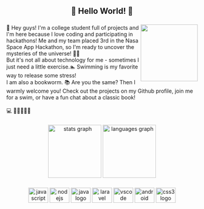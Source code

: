 <h2 align="center">🌟 Hello World! 🌟</h2>

###

<img align="right" height="150" src="https://i.imgflip.com/65efzo.gif"  />

###

<p align="left">👋 Hey guys! I'm a college student full of projects and I'm here because I love coding and participating in hackathons! Me and my team placed 3rd in the Nasa Space App Hackathon, so I'm ready to uncover the mysteries of the universe! 🚀🚀<br> But it's not all about technology for me - sometimes I just need a little exercise.🏊 Swimming is my favorite way to release some stress! <br>I am also a bookworm. 📚 Are you the same? Then I warmly welcome you! Check out the projects on my Github profile, join me for a swim, or have a fun chat about a classic book!<br><br>💻 💪👻🎉👩‍💻</p>



###

<div align="center">
  <img src="https://github-readme-stats.vercel.app/api?username=aybikedalbul&hide_title=false&hide_rank=false&show_icons=true&include_all_commits=true&count_private=true&disable_animations=false&theme=dracula&locale=en&hide_border=false&order=1" height="140" alt="stats graph"  />
  <img src="https://github-readme-stats.vercel.app/api/top-langs?username=aybikedalbul&locale=en&hide_title=false&layout=compact&card_width=320&langs_count=5&theme=dracula&hide_border=false&order=2" height="140" alt="languages graph"  />
</div>

###

<div align="center">
  <img src="https://cdn.jsdelivr.net/gh/devicons/devicon/icons/javascript/javascript-original.svg" height="40" width="52" alt="javascript logo"  />
  <img src="https://cdn.jsdelivr.net/gh/devicons/devicon/icons/nodejs/nodejs-original.svg" height="40" width="52" alt="nodejs logo"  />
  <img src="https://cdn.jsdelivr.net/gh/devicons/devicon/icons/java/java-original.svg" height="40" width="52" alt="java logo"  />
  <img src="https://cdn.jsdelivr.net/gh/devicons/devicon/icons/laravel/laravel-plain.svg" height="40" width="52" alt="laravel logo"  />
  <img src="https://cdn.jsdelivr.net/gh/devicons/devicon/icons/vscode/vscode-original.svg" height="40" width="52" alt="vscode logo"  />
  <img src="https://cdn.jsdelivr.net/gh/devicons/devicon/icons/android/android-original.svg" height="40" width="52" alt="android logo"  />
  <img src="https://cdn.jsdelivr.net/gh/devicons/devicon/icons/css3/css3-original.svg" height="40" width="52" alt="css3 logo"  />
</div>

###

